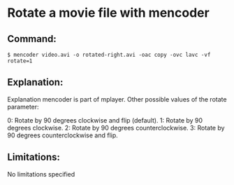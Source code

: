 # Rotate a movie file with mencoder

## Command:
```
$ mencoder video.avi -o rotated-right.avi -oac copy -ovc lavc -vf rotate=1
```

## Explanation:
Explanation
mencoder is part of mplayer.
Other possible values of the rotate parameter:

0: Rotate by 90 degrees clockwise and flip (default).
1: Rotate by 90 degrees clockwise.
2: Rotate by 90 degrees counterclockwise.
3: Rotate by 90 degrees counterclockwise and flip.

## Limitations:
No limitations specified

